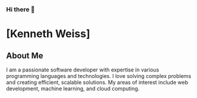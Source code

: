 ### Hi there 👋
# [Kenneth Weiss]

## About Me
I am a passionate software developer with expertise in various programming languages and technologies. I love solving complex problems and creating efficient, scalable solutions. My areas of interest include web development, machine learning, and cloud computing.

<!--
**KennethWeiss/KennethWeiss** is a ✨ _special_ ✨ repository because its `README.md` (this file) appears on your GitHub profile.

Here are some ideas to get you started:

- 🔭 I’m currently working on ...
- 🌱 I’m currently learning ...
- 👯 I’m looking to collaborate on ...
- 🤔 I’m looking for help with ...
- 💬 Ask me about ...
- 📫 How to reach me: ...
- 😄 Pronouns: ...
- ⚡ Fun fact: ...
-->
